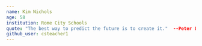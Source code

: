 ```yaml
---
name: Kim Nichols
age: 58
institution: Rome City Schools
quote: "The best way to predict the future is to create it."  --Peter Drucker
github_user: csteacher1
---
```


